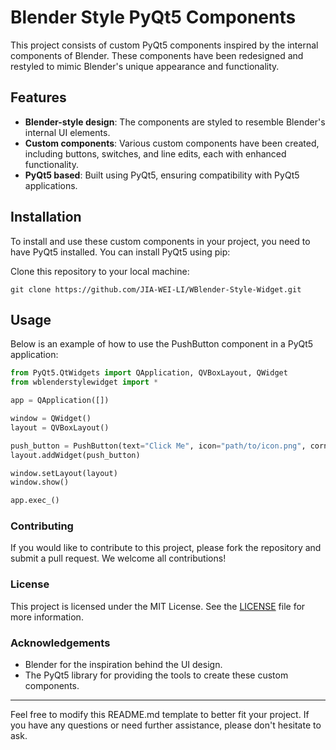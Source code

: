 # Blender Style PyQt5 Components

This project consists of custom PyQt5 components inspired by the internal components of Blender. These components have been redesigned and restyled to mimic Blender's unique appearance and functionality.

## Features

- **Blender-style design**: The components are styled to resemble Blender's internal UI elements.
- **Custom components**: Various custom components have been created, including buttons, switches, and line edits, each with enhanced functionality.
- **PyQt5 based**: Built using PyQt5, ensuring compatibility with PyQt5 applications.

## Installation

To install and use these custom components in your project, you need to have PyQt5 installed. You can install PyQt5 using pip:

Clone this repository to your local machine:

```git
git clone https://github.com/JIA-WEI-LI/WBlender-Style-Widget.git
```

## Usage

Below is an example of how to use the PushButton component in a PyQt5 application:
```python
from PyQt5.QtWidgets import QApplication, QVBoxLayout, QWidget
from wblenderstylewidget import *

app = QApplication([])

window = QWidget()
layout = QVBoxLayout()

push_button = PushButton(text="Click Me", icon="path/to/icon.png", corner_radius=5)
layout.addWidget(push_button)

window.setLayout(layout)
window.show()

app.exec_()
```

### Contributing

If you would like to contribute to this project, please fork the repository and submit a pull request. We welcome all contributions!

### License

This project is licensed under the MIT License. See the [LICENSE](LICENSE) file for more information.

### Acknowledgements

* Blender for the inspiration behind the UI design.
* The PyQt5 library for providing the tools to create these custom components.
  
---

Feel free to modify this README.md template to better fit your project. If you have any questions or need further assistance, please don't hesitate to ask.